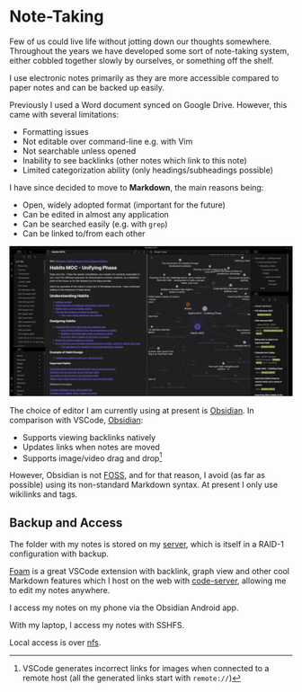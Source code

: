 # Note-Taking

Few of us could live life without jotting down our thoughts somewhere. Throughout the years we have developed some sort of note-taking system, either cobbled together slowly by ourselves, or something off the shelf.

I use electronic notes primarily as they are more accessible compared to paper notes and can be backed up easily.

Previously I used a Word document synced on Google Drive. However, this came with several limitations:

- Formatting issues
- Not editable over command-line e.g. with Vim
- Not searchable unless opened
- Inability to see backlinks (other notes which link to this note)
- Limited categorization ability (only headings/subheadings possible)

I have since decided to move to **Markdown**, the main reasons being:

- Open, widely adopted format (important for the future)
- Can be edited in almost any application
- Can be searched easily (e.g. with `grep`)
- Can be linked to/from each other

![](../static/images/2022-05-21/obsidian.jpg)

The choice of editor I am currently using at present is [Obsidian][obsidian]. In comparison with VSCode, [Obsidian][obsidian]:

- Supports viewing backlinks natively
- Updates links when notes are moved
- Supports image/video drag and drop[^vscode-drag]

However, Obsidian is not [FOSS][foss], and for that reason, I avoid (as far as possible) using its non-standard Markdown syntax. At present I only use wikilinks and tags.


## Backup and Access

The folder with my notes is stored on my [server](2022-05-22-my-self-hosting-journey.md), which is itself in a RAID-1 configuration with backup.

[Foam][foam] is a great VSCode extension with backlink, graph view and other cool Markdown features which I host on the web with [code-server][code-server], allowing me to edit my notes anywhere.

I access my notes on my phone via the Obsidian Android app.

With my laptop, I access my notes with SSHFS.

Local access is over [nfs](2022-05-22-my-self-hosting-journey.md#storage-and-backup).

[foss]: https://en.wikipedia.org/wiki/Free_and_open-source_software
[code-server]: https://github.com/coder/code-server
[foam]: https://github.com/foambubble/foam
[obsidian]: https://obsidian.md/

[^vscode-drag]: VSCode generates incorrect links for images when connected to a remote host (all the generated links start with `remote://`)